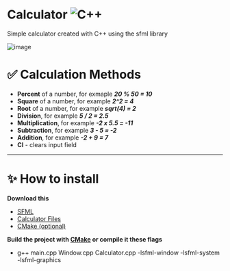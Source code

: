# Calculator ![C++](https://img.shields.io/badge/-С++-090909?style=for-the-badge&logo=C%2b%2b&logoColor=6296CC)
Simple calculator created with C++ using the sfml library

![image](https://github.com/user-attachments/assets/43357961-16c6-423a-983b-af3af3ae2b33)

# :white_check_mark: Calculation Methods
  *  **Percent** of a number, for exmaple ***20 % 50 = 10***
  *  **Square** of a number, for example ***2^2 = 4***
  *  **Root** of a number, for example ***sqrt(4) = 2***
  *  **Division**, for example ***5 / 2 = 2.5***
  *  **Multiplication**, for example ***-2 x 5.5 = -11***
  *  **Subtraction**, for example ***3 - 5 = -2***
  *  **Addition**, for example ***-2 + 9 = 7***
  *  **Cl** - clears input field

  ***

# ✨ How to install
  **Download this**
  * [SFML](https://www.sfml-dev.org/download/sfml/2.5.1/)
  * [Calculator Files](https://github.com/IvanDrf/Calculator/tree/develop)
  * [CMake (optional)](https://cmake.org/)

  **Build the project with [CMake](https://cmake.org/) or compile it these flags**
  * g++ main.cpp Window.cpp Calculator.cpp -lsfml-window -lsfml-system -lsfml-graphics
  
